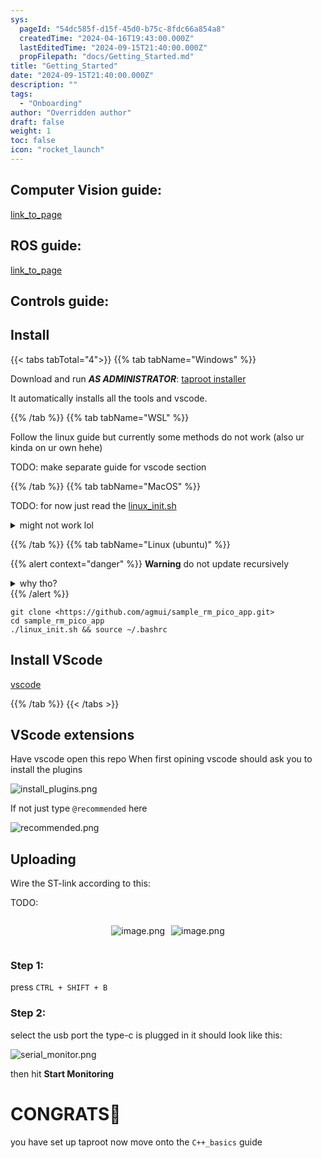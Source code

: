 ```yaml
---
sys:
  pageId: "54dc585f-d15f-45d0-b75c-8fdc66a854a8"
  createdTime: "2024-04-16T19:43:00.000Z"
  lastEditedTime: "2024-09-15T21:40:00.000Z"
  propFilepath: "docs/Getting_Started.md"
title: "Getting_Started"
date: "2024-09-15T21:40:00.000Z"
description: ""
tags:
  - "Onboarding"
author: "Overridden author"
draft: false
weight: 1
toc: false
icon: "rocket_launch"
---
```


## Computer Vision guide:

[link_to_page](86d45bc0-388b-4d26-8848-44f255f73d0e)

## ROS guide:

[link_to_page](3c76c1de-ec8f-46d6-8b0a-294005edc2d5)

## Controls guide:

## Install

{{< tabs tabTotal="4">}}
{{% tab tabName="Windows" %}}

Download and run _**AS ADMINISTRATOR**_: [taproot installer](https://github.com/Thornbots/TeachingFreshies/releases/tag/1.0)

It automatically installs all the tools and vscode.

{{% /tab %}}
{{% tab tabName="WSL" %}}

Follow the linux guide but currently some methods do not work (also ur kinda on ur own hehe)

TODO: make separate guide for vscode section

{{% /tab %}}
{{% tab tabName="MacOS" %}}

TODO: for now just read the [linux_init.sh](https://github.com/agmui/sample_rm_pico_app/blob/main/linux_init.sh)

<details>
<summary>might not work lol</summary>

`brew install libusb pkg-config`

Next install: [vscode](https://code.visualstudio.com/Download)

</details>

{{% /tab %}}
{{% tab tabName="Linux (ubuntu)" %}}

{{% alert context="danger" %}}
**Warning** do not update recursively
<details>
<summary>why tho?</summary>
There are some submodules that may go on for a while (like tinyusb) and I highly
recommend you don't need to get them.
If you want to see what submodules I update just look in `linux_init.sh`
</details>
{{% /alert %}}

```shell
git clone <https://github.com/agmui/sample_rm_pico_app.git>
cd sample_rm_pico_app
./linux_init.sh && source ~/.bashrc
```

## Install VScode

[vscode](https://code.visualstudio.com/Download)

{{% /tab %}}
{{< /tabs >}}

## VScode extensions

Have vscode open this repo
When first opining vscode should ask you to install the plugins

![install_plugins.png](https://prod-files-secure.s3.us-west-2.amazonaws.com/d518164a-d88e-44d1-a4ee-3adb3bd8bce0/89bd30f0-1825-4e77-867b-0a41ce370880/install_plugins.png?X-Amz-Algorithm=AWS4-HMAC-SHA256&X-Amz-Content-Sha256=UNSIGNED-PAYLOAD&X-Amz-Credential=ASIAZI2LB4663FXMMHL5%2F20250426%2Fus-west-2%2Fs3%2Faws4_request&X-Amz-Date=20250426T230716Z&X-Amz-Expires=3600&X-Amz-Security-Token=IQoJb3JpZ2luX2VjELf%2F%2F%2F%2F%2F%2F%2F%2F%2F%2FwEaCXVzLXdlc3QtMiJGMEQCIB5jOng%2F9Pm8x7kW1E01d%2FJAHr0nbYLw05H9SZTuu%2FGBAiB%2BSCKw6xC2wbdoF1RVOxL9bIOVSFtubNMhNyE7T9Ja1ir%2FAwhQEAAaDDYzNzQyMzE4MzgwNSIM4Qa0Bcsn%2BV%2FUM67FKtwDaQIQqm55BRY4YJZkZtljeszedUEJZ%2FGinjAFRVRlCssJ%2BIE%2BttNP1Qf%2Bghu9vwiLguLQcnz5KgfPreGqohQ9Q4DZ1FYZeeo3oJIzKOmh0X%2FDG%2BUIbYsvrr7KiuE1itRq0oDCW7gBrbcjDMOIfWKASWAiTwWTUt0N6srbocWnEB1zyxI0G0JVsiHWNVmsOeNJk8OJKw%2B4jK5Yt%2FCxma%2BZckkk5yaZS3b30nYyFgHbTDXMiROrehz34TdMu%2BpFOpxhZjqZ8hg3XiMjPOm%2FBgE7H1EcSlPALQ%2B6fonPx%2BO%2BU7B3a6N2n0kUr4b%2B1HKd6gCgOgofBnb4%2BtekRsI%2BMZqDvRhb7i%2FCdjPZEekjSG6%2Fet461NSAC3WlJ5ckjDksrXOkxbdb2%2B0X0kOOPfuPUeRrAB3jsqH0ermcu3owUCzewJ7YkugHoyBk%2FE%2FYyekDQjhpgKJDHpiWTDyI%2FO7mgGymSZgj%2BvhsM75Bqbwe8wJHP8smxQt80HYF7h%2F%2FVr8ej9NqV6zOptU%2B%2FDZ%2FgCWsFGnZ%2BLWBTFdTAI9CJUso68SgwvBPwlwrc3y%2FcsjrEZ5RjMdXtuAstKMKTIwN9BN8a3EneNZoSGfiQYvKpvtLLsjS5wRXnrhLhfA6l0nyVE8wq7%2B1wAY6pgGDm8v3Bitql2c9A1TQapn5Ufc9EqtrEUrP7zsAqVdp%2BTNBHVNzQwrYwCR5jU1%2BfX76pk0BGimKwpM%2FZu7A%2FcyfWcxGxnFWYnFgZiUlZv8Mvse6BSPTfImd4ZmW%2FQEZlzxQblaDxsFrDVGOpqNH24reP%2BlcpnK64AxQS%2BpMWRowfdzd2MwmUE8UFmmigj23VAGvfOw6d3z5RJoAjKXOxaz9MW4syh0X&X-Amz-Signature=2e87887614f802dc4e7faee19afa85b05c1111dd23392e688e9fe0bc4e1fb660&X-Amz-SignedHeaders=host&x-id=GetObject)

If not just type `@recommended` here  

![recommended.png](https://prod-files-secure.s3.us-west-2.amazonaws.com/d518164a-d88e-44d1-a4ee-3adb3bd8bce0/61e661e9-5d85-4dfc-be0d-8d2097a5e793/recommended.png?X-Amz-Algorithm=AWS4-HMAC-SHA256&X-Amz-Content-Sha256=UNSIGNED-PAYLOAD&X-Amz-Credential=ASIAZI2LB4663FXMMHL5%2F20250426%2Fus-west-2%2Fs3%2Faws4_request&X-Amz-Date=20250426T230716Z&X-Amz-Expires=3600&X-Amz-Security-Token=IQoJb3JpZ2luX2VjELf%2F%2F%2F%2F%2F%2F%2F%2F%2F%2FwEaCXVzLXdlc3QtMiJGMEQCIB5jOng%2F9Pm8x7kW1E01d%2FJAHr0nbYLw05H9SZTuu%2FGBAiB%2BSCKw6xC2wbdoF1RVOxL9bIOVSFtubNMhNyE7T9Ja1ir%2FAwhQEAAaDDYzNzQyMzE4MzgwNSIM4Qa0Bcsn%2BV%2FUM67FKtwDaQIQqm55BRY4YJZkZtljeszedUEJZ%2FGinjAFRVRlCssJ%2BIE%2BttNP1Qf%2Bghu9vwiLguLQcnz5KgfPreGqohQ9Q4DZ1FYZeeo3oJIzKOmh0X%2FDG%2BUIbYsvrr7KiuE1itRq0oDCW7gBrbcjDMOIfWKASWAiTwWTUt0N6srbocWnEB1zyxI0G0JVsiHWNVmsOeNJk8OJKw%2B4jK5Yt%2FCxma%2BZckkk5yaZS3b30nYyFgHbTDXMiROrehz34TdMu%2BpFOpxhZjqZ8hg3XiMjPOm%2FBgE7H1EcSlPALQ%2B6fonPx%2BO%2BU7B3a6N2n0kUr4b%2B1HKd6gCgOgofBnb4%2BtekRsI%2BMZqDvRhb7i%2FCdjPZEekjSG6%2Fet461NSAC3WlJ5ckjDksrXOkxbdb2%2B0X0kOOPfuPUeRrAB3jsqH0ermcu3owUCzewJ7YkugHoyBk%2FE%2FYyekDQjhpgKJDHpiWTDyI%2FO7mgGymSZgj%2BvhsM75Bqbwe8wJHP8smxQt80HYF7h%2F%2FVr8ej9NqV6zOptU%2B%2FDZ%2FgCWsFGnZ%2BLWBTFdTAI9CJUso68SgwvBPwlwrc3y%2FcsjrEZ5RjMdXtuAstKMKTIwN9BN8a3EneNZoSGfiQYvKpvtLLsjS5wRXnrhLhfA6l0nyVE8wq7%2B1wAY6pgGDm8v3Bitql2c9A1TQapn5Ufc9EqtrEUrP7zsAqVdp%2BTNBHVNzQwrYwCR5jU1%2BfX76pk0BGimKwpM%2FZu7A%2FcyfWcxGxnFWYnFgZiUlZv8Mvse6BSPTfImd4ZmW%2FQEZlzxQblaDxsFrDVGOpqNH24reP%2BlcpnK64AxQS%2BpMWRowfdzd2MwmUE8UFmmigj23VAGvfOw6d3z5RJoAjKXOxaz9MW4syh0X&X-Amz-Signature=9f6a45411560a46f1923f67509ad00561dafbf7905cb6da917f0edf637fae784&X-Amz-SignedHeaders=host&x-id=GetObject)

## Uploading

Wire the ST-link according to this:

TODO:

<div style="display: flex;flex-direction: row; column-gap:10px; max-width: 630px;justify-content: center;">
<div>

![image.png](https://prod-files-secure.s3.us-west-2.amazonaws.com/d518164a-d88e-44d1-a4ee-3adb3bd8bce0/210ecb78-1116-4d7b-b9b7-2292f66fa2c2/image.png?X-Amz-Algorithm=AWS4-HMAC-SHA256&X-Amz-Content-Sha256=UNSIGNED-PAYLOAD&X-Amz-Credential=ASIAZI2LB4662BLOO35R%2F20250426%2Fus-west-2%2Fs3%2Faws4_request&X-Amz-Date=20250426T230718Z&X-Amz-Expires=3600&X-Amz-Security-Token=IQoJb3JpZ2luX2VjELf%2F%2F%2F%2F%2F%2F%2F%2F%2F%2FwEaCXVzLXdlc3QtMiJIMEYCIQDSAiEMQJV9T58YOnqLfK6oYMLAKDvlgnwYVCcv%2FMrj0wIhAO1oryz%2FGaj91dYXaEWk8p%2BNJUglLxpatWBbr4OnZi%2FQKv8DCFAQABoMNjM3NDIzMTgzODA1Igxr3D2FbEo5MXwSH7Iq3AMClkbaEL7JFs%2BLao%2Ffxzb14uzXF1fCgZSHSf%2BV1khfWW9HNEfsNvT51qA1nW1DASpy09ULoG%2FBEGAcPd%2FCYWRsUSdFpUsYjgZN6jvogCRN6nkWrhwFfIkHj7MKutBJmZhH4gO4KG6GPI21mEA47e6VWzM%2Bwo2awxyx46oXdvL9sQpe%2BybM%2F4NGCDHkKEkfe34a2p4TQ0rdFyaQfCuYFmFpDSgmvHgkZ4wPaZPEjo2Y4IAuMXMNHIPzYLyICNeraMtmK737pagbZfYcwBaXwM%2FtCjGWedBIsMDSs9QARd5JxngFcuY56NKfw651%2BPexM5So4BjUEoYLtuT9SCSxQBpV2TT2Jaklr78OwtLekIF%2FcplLuSXklUnN2Nj1cjYu4iX1VsosGkvZz3dUxQrwr1UCHcRLhQcs1xaoacIIi9X5IhoPgxL0Kerv%2FUIUXisdjlJXQ%2FZi4otR5G8w%2FnDcuduz7wANqy1rt%2BVdKwXOm9TiQcFPjvs0VTpkUDKa3ASpHMuHXs4X1BIbcKDBbc%2FJCc2TlOdKiNQT6udPPQqQhBr87opeUxCCnwUYsP0c7ZFKQRHbPVvRuWJCkNSVY5H%2FdyE4%2Ffz5GVk4kXHf7fDJ4%2B3vk8Q8IjGODW4hByatITCov7XABjqkAUmAcib7n8t504xgcpL2oOwx%2FPOWOMFVMJiXiHD%2F1j6h1zJINrLZpz90Auf5HlVzmo9eQIS1doFaJoqxMTAloUJiekar%2BxmiTrcGiyeh42yhC2%2B3IPp1J2cbiqQvtS3qM4MJY0hMe1Mku%2BG3K0gIDGIrl2v%2FhgHGOBcM%2FXxF%2FMglJUMmNX3CEGKdr%2Fla7KDcQb5GNDkXKaActAUYWDsBd4505HrA&X-Amz-Signature=c3872a9c299382651bf6d17c9e633580d6fd3b7b051b19e3c8d54c22875f6509&X-Amz-SignedHeaders=host&x-id=GetObject)

</div>
<div>

![image.png](https://prod-files-secure.s3.us-west-2.amazonaws.com/d518164a-d88e-44d1-a4ee-3adb3bd8bce0/33a0fd0f-8ca6-4a86-8e09-26e95ded1fff/image.png?X-Amz-Algorithm=AWS4-HMAC-SHA256&X-Amz-Content-Sha256=UNSIGNED-PAYLOAD&X-Amz-Credential=ASIAZI2LB4667HJ4WZZH%2F20250426%2Fus-west-2%2Fs3%2Faws4_request&X-Amz-Date=20250426T230719Z&X-Amz-Expires=3600&X-Amz-Security-Token=IQoJb3JpZ2luX2VjELf%2F%2F%2F%2F%2F%2F%2F%2F%2F%2FwEaCXVzLXdlc3QtMiJGMEQCIAnwpUbAGeKNuvfcxcQ7PVc9gyKRbeq7HN6GWw5b%2B83BAiAQUcflI3buoQxrs6UU5d%2FN3zzRXSyi5vZSmgsKdX2pFSr%2FAwhQEAAaDDYzNzQyMzE4MzgwNSIMejBrABQOLLN7zo%2FbKtwD7RTvbowyrynslNDLXzu0hEBBa7L320xswhHrANeGGcW%2BAgXiGPLOFSIY3EE4Qx08UuELQ8E4DVjkLADnQyoXhIZFkpreM1lbhZ2SjbrIdr5efis8jTtBcEpmGz6%2Ff2p3XissY%2F%2FWkN1dEC5NWBFmISgesrEdDvSv03BAC4%2BalLSqE5dgnb1LSfEDnFcCKVE6RVOtfSVgCsxmSlqW4BIKp%2B%2BlE%2BryJ3%2B%2FW0FSG1Vty6ry214hBZyXXcbcbTdjlXJ9SIcVBl77UZ%2FGM6JozOjRKnbavJ6WGyfL2md0Q%2FbLQTeM4ygn%2BD4v42Boqr0lPhIHM8S4P4KwlAJ4T9KB5wEmPdno9KF7q7TkD20knKyPt0GCIwCp9VMbIMLNWKnZlZkXCJx%2B3bq0XgFwRtolcV1lcLY8SSqiCuNLI6uxG1VNQRJbmBWY8TsfyxYsZ%2BqjApcMUi680jCGiG58gW2l0SBCbL%2BSYPO6yPyCnUG0p5xTo8bPSrFvful3kDf7fBtdTCEH39UK8uSZDaive87W3921%2BJEyLKOoLD%2B0Wi8IxM3cQLMffyzGwciDFewJ5%2FBcgCa57MzttawBmqnXPw9o81r3fuDCmkOrldt2iS%2BWEE9gc1hSGMkpntnhENildL8wzr%2B1wAY6pgFKZggkRCd%2FqMOfN0ur2tK47aFy7AZXqiClfCvg7XXRRxeflIhXnH9xRYIzFlmsoP%2B%2BV%2FH53RO4QQFXVjx5rkV9Ba9LOJMldV3D%2FnEMNAd1X3%2FOtsC5MxZBanHIS%2FyedA4gqZX6dIH26BHkPNjY2R3J3f6tHLRyTQ7vhBS74CD6HFr7GO6yUgvRU9MHBQ0JtWW0FI%2Fqm9YufYs5OfPvuzHOoeyUn7Xv&X-Amz-Signature=768e1ebdfb40eb3e7693beb4d5255bda2b7b6957db85af8ff386e4cbae18399d&X-Amz-SignedHeaders=host&x-id=GetObject)

</div>
</div>

### Step 1:

press `CTRL + SHIFT + B`

### Step 2:

select the usb port the type-c is plugged in it should look like this:

![serial_monitor.png](https://prod-files-secure.s3.us-west-2.amazonaws.com/d518164a-d88e-44d1-a4ee-3adb3bd8bce0/f03f4774-05d4-4393-b6a0-d5efb6d315ab/serial_monitor.png?X-Amz-Algorithm=AWS4-HMAC-SHA256&X-Amz-Content-Sha256=UNSIGNED-PAYLOAD&X-Amz-Credential=ASIAZI2LB4663FXMMHL5%2F20250426%2Fus-west-2%2Fs3%2Faws4_request&X-Amz-Date=20250426T230716Z&X-Amz-Expires=3600&X-Amz-Security-Token=IQoJb3JpZ2luX2VjELf%2F%2F%2F%2F%2F%2F%2F%2F%2F%2FwEaCXVzLXdlc3QtMiJGMEQCIB5jOng%2F9Pm8x7kW1E01d%2FJAHr0nbYLw05H9SZTuu%2FGBAiB%2BSCKw6xC2wbdoF1RVOxL9bIOVSFtubNMhNyE7T9Ja1ir%2FAwhQEAAaDDYzNzQyMzE4MzgwNSIM4Qa0Bcsn%2BV%2FUM67FKtwDaQIQqm55BRY4YJZkZtljeszedUEJZ%2FGinjAFRVRlCssJ%2BIE%2BttNP1Qf%2Bghu9vwiLguLQcnz5KgfPreGqohQ9Q4DZ1FYZeeo3oJIzKOmh0X%2FDG%2BUIbYsvrr7KiuE1itRq0oDCW7gBrbcjDMOIfWKASWAiTwWTUt0N6srbocWnEB1zyxI0G0JVsiHWNVmsOeNJk8OJKw%2B4jK5Yt%2FCxma%2BZckkk5yaZS3b30nYyFgHbTDXMiROrehz34TdMu%2BpFOpxhZjqZ8hg3XiMjPOm%2FBgE7H1EcSlPALQ%2B6fonPx%2BO%2BU7B3a6N2n0kUr4b%2B1HKd6gCgOgofBnb4%2BtekRsI%2BMZqDvRhb7i%2FCdjPZEekjSG6%2Fet461NSAC3WlJ5ckjDksrXOkxbdb2%2B0X0kOOPfuPUeRrAB3jsqH0ermcu3owUCzewJ7YkugHoyBk%2FE%2FYyekDQjhpgKJDHpiWTDyI%2FO7mgGymSZgj%2BvhsM75Bqbwe8wJHP8smxQt80HYF7h%2F%2FVr8ej9NqV6zOptU%2B%2FDZ%2FgCWsFGnZ%2BLWBTFdTAI9CJUso68SgwvBPwlwrc3y%2FcsjrEZ5RjMdXtuAstKMKTIwN9BN8a3EneNZoSGfiQYvKpvtLLsjS5wRXnrhLhfA6l0nyVE8wq7%2B1wAY6pgGDm8v3Bitql2c9A1TQapn5Ufc9EqtrEUrP7zsAqVdp%2BTNBHVNzQwrYwCR5jU1%2BfX76pk0BGimKwpM%2FZu7A%2FcyfWcxGxnFWYnFgZiUlZv8Mvse6BSPTfImd4ZmW%2FQEZlzxQblaDxsFrDVGOpqNH24reP%2BlcpnK64AxQS%2BpMWRowfdzd2MwmUE8UFmmigj23VAGvfOw6d3z5RJoAjKXOxaz9MW4syh0X&X-Amz-Signature=1322cf4580108d4eb7d8de89c5d05093a8d6c9d0f6f8601134501993d9e23054&X-Amz-SignedHeaders=host&x-id=GetObject)

then hit **Start Monitoring**

# CONGRATS🎉

you have set up taproot now move onto the `C++_basics` guide
